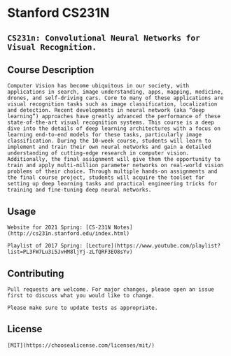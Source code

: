 # Stanford CS231N

## `CS231n: Convolutional Neural Networks for Visual Recognition.`

## Course Description

`Computer Vision has become ubiquitous in our society, with applications in search, image understanding, apps, mapping, medicine, drones, and self-driving cars. Core to many of these applications are visual recognition tasks such as image classification, localization and detection. Recent developments in neural network (aka “deep learning”) approaches have greatly advanced the performance of these state-of-the-art visual recognition systems. This course is a deep dive into the details of deep learning architectures with a focus on learning end-to-end models for these tasks, particularly image classification. During the 10-week course, students will learn to implement and train their own neural networks and gain a detailed understanding of cutting-edge research in computer vision. Additionally, the final assignment will give them the opportunity to train and apply multi-million parameter networks on real-world vision problems of their choice. Through multiple hands-on assignments and the final course project, students will acquire the toolset for setting up deep learning tasks and practical engineering tricks for training and fine-tuning deep neural networks.`

## Usage

`Website for 2021 Spring: [CS-231N Notes](http://cs231n.stanford.edu/index.html)`

`Playlist of 2017 Spring: [Lecture](https://www.youtube.com/playlist?list=PL3FW7Lu3i5JvHM8ljYj-zLfQRF3EO8sYv)`

## Contributing
`Pull requests are welcome. For major changes, please open an issue first to discuss what you would like to change.`

`Please make sure to update tests as appropriate.`

## License
``[MIT](https://choosealicense.com/licenses/mit/)``
